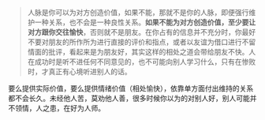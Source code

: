 > 人脉是你可以为对方创造价值，如果不能，那就不是你的人脉，即便强行维护一种关系，也不会是一种良性关系。**如果不能为对方创造价值，至少要让对方跟你交往愉快**，否则就不是朋友。在你占有的信息并不充分时，你最好不要对朋友的所作所为进行直接的评价和指点，或者以友谊为借口进行不留情面的批评，看起来是为朋友好，其实这样的相处之道会带给朋友不快。人在成功时是听不进任何不同意见的，也不可能向别人学习什么，只有在惨败时，才真正有心境听进别人的话。

要么提供实际价值，要么提供情绪价值（相处愉快），依靠单方面付出维持的关系都不会长久。未经他人苦，莫劝他人善，很多时候你以为的对别人好，别人可能并不领情，人之患，在好为人师。
